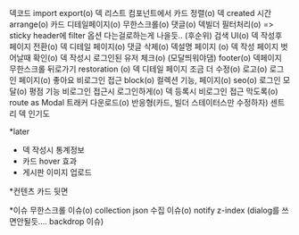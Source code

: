 덱코드 import export(o)
덱 리스트 컴포넌트에서 카드 정렬(o)
덱 created 시간 arrange(o)
카드 디테일페이지(o)
무한스크롤(o)
댓글(o)
덱빌더 필터처리(o) => sticky header에 filter 옵션 다는걸로하는게 나을듯.. (후순위)
검색 UI(o)
덱 작성후 페이지 전환(o)
덱 디테일 페이지(o)
댓글 삭제(o)
덱설명 페이지 (o)
덱 작성 페이지 벗어날때 확인(o)
덱 작성시 로그인된 유저 체크(o) (모달띄워야댐)
footer(o)
덱페이지 무한스크롤 뒤로가기 restoration (o)
덱 디테일 페이지 조금 더 수정(o)
로고(o)
로그인 페이지(o)
좋아요 비로그인 접근 block(o)
컬렉션 기능, 페이지(o)
seo(o)
로그인 모달(o)
평점 기능 비로그인 접근시 로그인하게(o)
덱 등록시 비로그인 접근 막도록(o)
route as Modal
트래커 다운로드(o)
반응형(카드, 빌더 스테이터스만 수정하자)
센트리
덱 인기도


*later
- 덱 작성시 통계정보
- 카드 hover 효과
- 게시판 이미지 업로드


*컨텐츠
카드 뒷면

*이슈
무한스크롤 이슈(o)
collection json 수집 이슈(o)
notify z-index (dialog를 쓰면안될듯.... backdrop 이슈)
